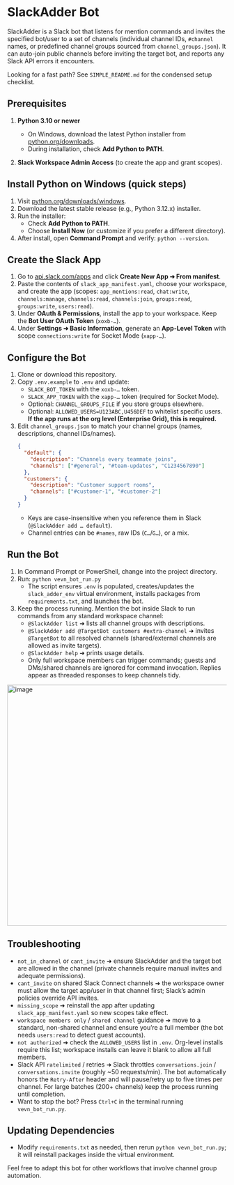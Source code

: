 # SlackAdder Bot

SlackAdder is a Slack bot that listens for mention commands and invites the specified bot/user to a set of channels (individual channel IDs, `#channel` names, or predefined channel groups sourced from `channel_groups.json`). It can auto-join public channels before inviting the target bot, and reports any Slack API errors it encounters.

Looking for a fast path? See `SIMPLE_README.md` for the condensed setup checklist.

## Prerequisites

1. **Python 3.10 or newer**
   - On Windows, download the latest Python installer from [python.org/downloads](https://www.python.org/downloads/windows/).
   - During installation, check **Add Python to PATH**.

2. **Slack Workspace Admin Access** (to create the app and grant scopes).

## Install Python on Windows (quick steps)

1. Visit [python.org/downloads/windows](https://www.python.org/downloads/windows/).
2. Download the latest stable release (e.g., Python 3.12.x) installer.
3. Run the installer:
   - Check **Add Python to PATH**.
   - Choose **Install Now** (or customize if you prefer a different directory).
4. After install, open **Command Prompt** and verify: `python --version`.

## Create the Slack App

1. Go to [api.slack.com/apps](https://api.slack.com/apps) and click **Create New App ➜ From manifest**.
2. Paste the contents of `slack_app_manifest.yaml`, choose your workspace, and create the app (scopes: `app_mentions:read`, `chat:write`, `channels:manage`, `channels:read`, `channels:join`, `groups:read`, `groups:write`, `users:read`).
3. Under **OAuth & Permissions**, install the app to your workspace. Keep the **Bot User OAuth Token** (`xoxb-…`).
4. Under **Settings ➜ Basic Information**, generate an **App-Level Token** with scope `connections:write` for Socket Mode (`xapp-…`).

## Configure the Bot

1. Clone or download this repository.
2. Copy `.env.example` to `.env` and update:
   - `SLACK_BOT_TOKEN` with the `xoxb-…` token.
   - `SLACK_APP_TOKEN` with the `xapp-…` token (required for Socket Mode).
   - Optional: `CHANNEL_GROUPS_FILE` if you store groups elsewhere.
   - Optional: `ALLOWED_USERS=U123ABC,U456DEF` to whitelist specific users. **If the app runs at the org level (Enterprise Grid), this is required.**
3. Edit `channel_groups.json` to match your channel groups (names, descriptions, channel IDs/names).
   ```json
   {
     "default": {
       "description": "Channels every teammate joins",
       "channels": ["#general", "#team-updates", "C1234567890"]
     },
     "customers": {
       "description": "Customer support rooms",
       "channels": ["#customer-1", "#customer-2"]
     }
   }
   ```
   - Keys are case-insensitive when you reference them in Slack (`@SlackAdder add … default`).
   - Channel entries can be `#names`, raw IDs (`C…`/`G…`), or a mix.

## Run the Bot

1. In Command Prompt or PowerShell, change into the project directory.
2. Run: `python vevn_bot_run.py`
   - The script ensures `.env` is populated, creates/updates the `slack_adder_env` virtual environment, installs packages from `requirements.txt`, and launches the bot.
3. Keep the process running. Mention the bot inside Slack to run commands from any standard workspace channel:
   - `@SlackAdder list` ➜ lists all channel groups with descriptions.
   - `@SlackAdder add @TargetBot customers #extra-channel` ➜ invites `@TargetBot` to all resolved channels (shared/external channels are allowed as invite targets).
   - `@SlackAdder help` ➜ prints usage details.
   - Only full workspace members can trigger commands; guests and DMs/shared channels are ignored for command invocation. Replies appear as threaded responses to keep channels tidy.

  <img width="551" height="554" alt="image" src="https://github.com/user-attachments/assets/935773f7-ef55-47f7-8498-b4d7354fcc4f" />


## Troubleshooting

- `not_in_channel` or `cant_invite` ➜ ensure SlackAdder and the target bot are allowed in the channel (private channels require manual invites and adequate permissions).
- `cant_invite` on shared Slack Connect channels ➜ the workspace owner must allow the target app/user in that channel first; Slack’s admin policies override API invites.
- `missing_scope` ➜ reinstall the app after updating `slack_app_manifest.yaml` so new scopes take effect.
- `workspace members only` / `shared channel` guidance ➜ move to a standard, non-shared channel and ensure you’re a full member (the bot needs `users:read` to detect guest accounts).
- `not authorized` ➜ check the `ALLOWED_USERS` list in `.env`. Org-level installs require this list; workspace installs can leave it blank to allow all full members.
- Slack API `ratelimited` / retries ➜ Slack throttles `conversations.join` / `conversations.invite` (roughly ~50 requests/min). The bot automatically honors the `Retry-After` header and will pause/retry up to five times per channel. For large batches (200+ channels) keep the process running until completion.
- Want to stop the bot? Press `Ctrl+C` in the terminal running `vevn_bot_run.py`.

## Updating Dependencies

- Modify `requirements.txt` as needed, then rerun `python vevn_bot_run.py`; it will reinstall packages inside the virtual environment.

Feel free to adapt this bot for other workflows that involve channel group automation.
